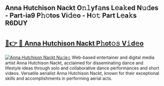 ## Anna Hutchison Nackt O𝚗𝚕yf𝚊ns L𝚎a𝚔ed N𝚞𝚍es - Part-ia9 P𝚑𝚘tos Vi𝚍𝚎o - H𝚘𝚝 Part L𝚎a𝚔s R6DUY

# <h2><a href="http://kf13rqw.oniu.top/?m=Anna+Hutchison+Nackt">🔗👉 🔴 Anna Hutchison Nackt P𝚑ot𝚘𝚜 V𝚒d𝚎o</a></h2>

[![Anna Hutchison Nackt Nu𝚍e𝚜](https://i.imgur.com/0qMVB7G.gif)](http://kf13rqw.oniu.top/?m=Anna+Hutchison+Nackt)
Web-based entertainer and digital media artist Anna Hutchison Nackt, acclaimed for disseminating dance and lifestyle ideas through solo and collaborative dance performances and short videos. Versatile aerialist Anna Hutchison Nackt, known for their exceptional skills and accomplishments in performing aerial acts.  
